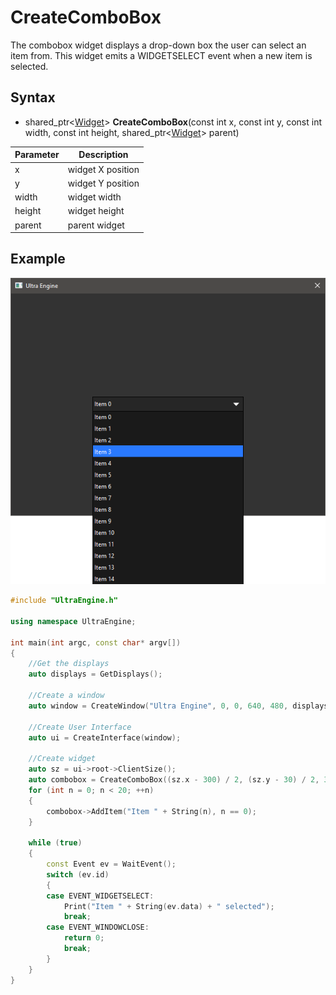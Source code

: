 # CreateComboBox #

The combobox widget displays a drop-down box the user can select an item from. This widget emits a WIDGETSELECT event when a new item is selected.

## Syntax ##
- shared_ptr<[Widget](Widget.md)\> **CreateComboBox**(const int x, const int y, const int width, const int height, shared_ptr<[Widget](Widget.md)\> parent)

| Parameter | Description |
| --- | --- |
| x | widget X position |
| y | widget Y position |
| width | widget width |
| height | widget height |
| parent | parent widget |

## Example ##

![](https://github.com/Leadwerks/Documentation/raw/master/Images/CreateComboBox.png)

```c++
#include "UltraEngine.h"

using namespace UltraEngine;

int main(int argc, const char* argv[])
{
    //Get the displays
    auto displays = GetDisplays();

    //Create a window
    auto window = CreateWindow("Ultra Engine", 0, 0, 640, 480, displays[0]);

    //Create User Interface
    auto ui = CreateInterface(window);

    //Create widget
    auto sz = ui->root->ClientSize();
    auto combobox = CreateComboBox((sz.x - 300) / 2, (sz.y - 30) / 2, 300, 30, ui->root);
    for (int n = 0; n < 20; ++n)
    {
        combobox->AddItem("Item " + String(n), n == 0);
    }

    while (true)
    {
        const Event ev = WaitEvent();
        switch (ev.id)
        {
        case EVENT_WIDGETSELECT:
            Print("Item " + String(ev.data) + " selected");
            break;
        case EVENT_WINDOWCLOSE:
            return 0;
            break;
        }
    }
}
```
